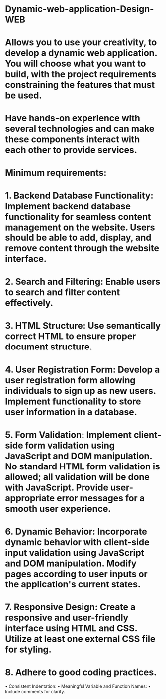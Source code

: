 # Dynamic-web-application-Design-WEB
# Allows you to use your creativity, to develop a dynamic web application. You will choose what you want to build, with the project requirements constraining the features that must be used. 
# Have hands-on experience with several technologies and can make these components interact with each other to provide services. 

# Minimum requirements:
# 1. Backend Database Functionality: Implement backend database functionality for seamless content management on the website. Users should be able to add, display, and remove content through the website interface.
# 2. Search and Filtering: Enable users to search and filter content effectively.
# 3. HTML Structure: Use semantically correct HTML to ensure proper document structure.
# 4. User Registration Form: Develop a user registration form allowing individuals to sign up as new users. Implement functionality to store user information in a database.
# 5. Form Validation: Implement client-side form validation using JavaScript and DOM manipulation. No standard HTML form validation is allowed; all validation will be done with JavaScript. Provide user-appropriate error messages for a smooth user experience.
# 6. Dynamic Behavior: Incorporate dynamic behavior with client-side input validation using JavaScript and DOM manipulation. Modify pages according to user inputs or the application's current states.
# 7. Responsive Design: Create a responsive and user-friendly interface using HTML and CSS. Utilize at least one external CSS file for styling.
# 8. Adhere to good coding practices.
• Consistent Indentation:
• Meaningful Variable and Function Names:
• Include comments for clarity.
